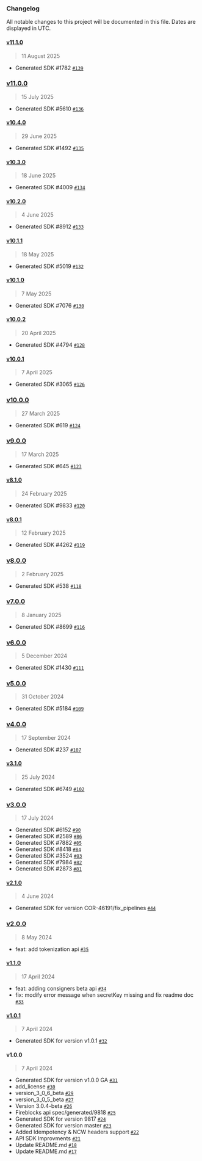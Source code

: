 ### Changelog

All notable changes to this project will be documented in this file. Dates are displayed in UTC.

#### [v11.1.0](https://github.com/fireblocks/ts-sdk/compare/v11.0.0...v11.1.0)

> 11 August 2025

- Generated SDK #1782 [`#139`](https://github.com/fireblocks/ts-sdk/pull/139)

### [v11.0.0](https://github.com/fireblocks/ts-sdk/compare/v10.4.0...v11.0.0)

> 15 July 2025

- Generated SDK #5610 [`#136`](https://github.com/fireblocks/ts-sdk/pull/136)

#### [v10.4.0](https://github.com/fireblocks/ts-sdk/compare/v10.3.0...v10.4.0)

> 29 June 2025

- Generated SDK #1492 [`#135`](https://github.com/fireblocks/ts-sdk/pull/135)

#### [v10.3.0](https://github.com/fireblocks/ts-sdk/compare/v10.2.0...v10.3.0)

> 18 June 2025

- Generated SDK #4009 [`#134`](https://github.com/fireblocks/ts-sdk/pull/134)

#### [v10.2.0](https://github.com/fireblocks/ts-sdk/compare/v10.1.1...v10.2.0)

> 4 June 2025

- Generated SDK #8912 [`#133`](https://github.com/fireblocks/ts-sdk/pull/133)

#### [v10.1.1](https://github.com/fireblocks/ts-sdk/compare/v10.1.0...v10.1.1)

> 18 May 2025

- Generated SDK #5019 [`#132`](https://github.com/fireblocks/ts-sdk/pull/132)

#### [v10.1.0](https://github.com/fireblocks/ts-sdk/compare/v10.0.2...v10.1.0)

> 7 May 2025

- Generated SDK #7076 [`#130`](https://github.com/fireblocks/ts-sdk/pull/130)

#### [v10.0.2](https://github.com/fireblocks/ts-sdk/compare/v10.0.1...v10.0.2)

> 20 April 2025

- Generated SDK #4794 [`#128`](https://github.com/fireblocks/ts-sdk/pull/128)

#### [v10.0.1](https://github.com/fireblocks/ts-sdk/compare/v10.0.0...v10.0.1)

> 7 April 2025

- Generated SDK #3065 [`#126`](https://github.com/fireblocks/ts-sdk/pull/126)

### [v10.0.0](https://github.com/fireblocks/ts-sdk/compare/v9.0.0...v10.0.0)

> 27 March 2025

- Generated SDK #619 [`#124`](https://github.com/fireblocks/ts-sdk/pull/124)

### [v9.0.0](https://github.com/fireblocks/ts-sdk/compare/v8.1.0...v9.0.0)

> 17 March 2025

- Generated SDK #645 [`#123`](https://github.com/fireblocks/ts-sdk/pull/123)

#### [v8.1.0](https://github.com/fireblocks/ts-sdk/compare/v8.0.1...v8.1.0)

> 24 February 2025

- Generated SDK #9833 [`#120`](https://github.com/fireblocks/ts-sdk/pull/120)

#### [v8.0.1](https://github.com/fireblocks/ts-sdk/compare/v8.0.0...v8.0.1)

> 12 February 2025

- Generated SDK #4262 [`#119`](https://github.com/fireblocks/ts-sdk/pull/119)

### [v8.0.0](https://github.com/fireblocks/ts-sdk/compare/v7.0.0...v8.0.0)

> 2 February 2025

- Generated SDK #538 [`#118`](https://github.com/fireblocks/ts-sdk/pull/118)

### [v7.0.0](https://github.com/fireblocks/ts-sdk/compare/v6.0.0...v7.0.0)

> 8 January 2025

- Generated SDK #8699 [`#116`](https://github.com/fireblocks/ts-sdk/pull/116)

### [v6.0.0](https://github.com/fireblocks/ts-sdk/compare/v5.0.0...v6.0.0)

> 5 December 2024

- Generated SDK #1430 [`#111`](https://github.com/fireblocks/ts-sdk/pull/111)

### [v5.0.0](https://github.com/fireblocks/ts-sdk/compare/v4.0.0...v5.0.0)

> 31 October 2024

- Generated SDK #5184 [`#109`](https://github.com/fireblocks/ts-sdk/pull/109)

### [v4.0.0](https://github.com/fireblocks/ts-sdk/compare/v3.1.0...v4.0.0)

> 17 September 2024

- Generated SDK #237 [`#107`](https://github.com/fireblocks/ts-sdk/pull/107)

#### [v3.1.0](https://github.com/fireblocks/ts-sdk/compare/v3.0.0...v3.1.0)

> 25 July 2024

- Generated SDK #6749 [`#102`](https://github.com/fireblocks/ts-sdk/pull/102)

### [v3.0.0](https://github.com/fireblocks/ts-sdk/compare/v2.1.0...v3.0.0)

> 17 July 2024

- Generated SDK #6152 [`#90`](https://github.com/fireblocks/ts-sdk/pull/90)
- Generated SDK #2589 [`#86`](https://github.com/fireblocks/ts-sdk/pull/86)
- Generated SDK #7882 [`#85`](https://github.com/fireblocks/ts-sdk/pull/85)
- Generated SDK #8418 [`#84`](https://github.com/fireblocks/ts-sdk/pull/84)
- Generated SDK #3524 [`#83`](https://github.com/fireblocks/ts-sdk/pull/83)
- Generated SDK #7984 [`#82`](https://github.com/fireblocks/ts-sdk/pull/82)
- Generated SDK #2873 [`#81`](https://github.com/fireblocks/ts-sdk/pull/81)

#### [v2.1.0](https://github.com/fireblocks/ts-sdk/compare/v2.0.0...v2.1.0)

> 4 June 2024

- Generated SDK for version COR-46191/fix_pipelines [`#44`](https://github.com/fireblocks/ts-sdk/pull/44)

### [v2.0.0](https://github.com/fireblocks/ts-sdk/compare/v1.1.0...v2.0.0)

> 8 May 2024

- feat: add tokenization api [`#35`](https://github.com/fireblocks/ts-sdk/pull/35)

#### [v1.1.0](https://github.com/fireblocks/ts-sdk/compare/v1.0.1...v1.1.0)

> 17 April 2024

- feat: adding consigners beta api [`#34`](https://github.com/fireblocks/ts-sdk/pull/34)
- fix: modify error message when secretKey missing and fix readme doc [`#33`](https://github.com/fireblocks/ts-sdk/pull/33)

#### [v1.0.1](https://github.com/fireblocks/ts-sdk/compare/v1.0.0...v1.0.1)

> 7 April 2024

- Generated SDK for version v1.0.1 [`#32`](https://github.com/fireblocks/ts-sdk/pull/32)

#### v1.0.0

> 7 April 2024

- Generated SDK for version v1.0.0 GA [`#31`](https://github.com/fireblocks/ts-sdk/pull/31)
- add_license [`#30`](https://github.com/fireblocks/ts-sdk/pull/30)
- version_3_0_6_beta [`#29`](https://github.com/fireblocks/ts-sdk/pull/29)
- version_3_0_5_beta [`#27`](https://github.com/fireblocks/ts-sdk/pull/27)
- Version 3.0.4-beta [`#26`](https://github.com/fireblocks/ts-sdk/pull/26)
- Fireblocks api spec/generated/9818 [`#25`](https://github.com/fireblocks/ts-sdk/pull/25)
- Generated SDK for version 9817 [`#24`](https://github.com/fireblocks/ts-sdk/pull/24)
- Generated SDK for version master [`#23`](https://github.com/fireblocks/ts-sdk/pull/23)
- Added Idempotency & NCW headers support [`#22`](https://github.com/fireblocks/ts-sdk/pull/22)
- API SDK Improvments [`#21`](https://github.com/fireblocks/ts-sdk/pull/21)
- Update README.md [`#18`](https://github.com/fireblocks/ts-sdk/pull/18)
- Update README.md [`#17`](https://github.com/fireblocks/ts-sdk/pull/17)
